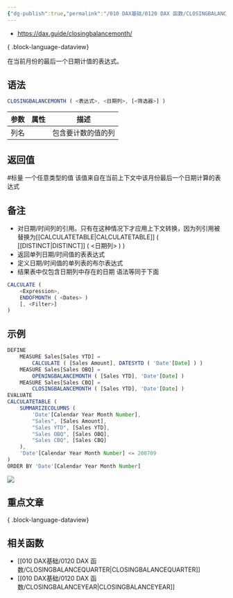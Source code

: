 ```yaml
---
{"dg-publish":true,"permalink":"/010 DAX基础/0120 DAX 函数/CLOSINGBALANCEMONTH/","tags":["dax函数","时间智能","标量"]}
---
```



- https://dax.guide/closingbalancemonth/

{ .block-language-dataview}

在当前月份的最后一个日期计值的表达式。

## 语法

```js
CLOSINGBALANCEMONTH ( <表达式>, <日期列>, [<筛选器>] )
```

| **参数** | **属性** | **描述**           |
| -------- | -------- | ------------------ |
| 列名     |          | 包含要计数的值的列 |

## 返回值

#标量  一个任意类型的值
该值来自在当前上下文中该月份最后一个日期计算的表达式
## 备注

- 对日期/时间列的引用。只有在这种情况下才应用上下文转换，因为列引用被替换为[[CALCULATETABLE\|CALCULATETABLE]] ( [[DISTINCT\|DISTINCT]] ( <日期列> ) )  
- 返回单列日期/时间值的表表达式  
- 定义日期/时间值的单列表的布尔表达式  
- 结果表中仅包含日期列中存在的日期
语法等同于下面
```js
CALCULATE (
    <Expression>,
    ENDOFMONTH ( <Dates> )
    [, <Filter>]
)
```

## 示例

```js
DEFINE
    MEASURE Sales[Sales YTD] =
        CALCULATE ( [Sales Amount], DATESYTD ( 'Date'[Date] ) )
    MEASURE Sales[Sales OBQ] =
        OPENINGBALANCEMONTH ( [Sales YTD], 'Date'[Date] )
    MEASURE Sales[Sales CBQ] =
        CLOSINGBALANCEMONTH ( [Sales YTD], 'Date'[Date] )
EVALUATE
CALCULATETABLE (
    SUMMARIZECOLUMNS (
        'Date'[Calendar Year Month Number],
        "Sales", [Sales Amount],
        "Sales YTD", [Sales YTD],
        "Sales OBQ", [Sales OBQ],
        "Sales CBQ", [Sales CBQ]
    ),
    'Date'[Calendar Year Month Number] <= 200709
)
ORDER BY 'Date'[Calendar Year Month Number]
```
![](https://s2.loli.net/2023/11/14/wERYd7VKUmga2Iy.png)

## 重点文章

{ .block-language-dataview}

## 相关函数

- [[010 DAX基础/0120 DAX 函数/CLOSINGBALANCEQUARTER\|CLOSINGBALANCEQUARTER]]
- [[010 DAX基础/0120 DAX 函数/CLOSINGBALANCEYEAR\|CLOSINGBALANCEYEAR]]